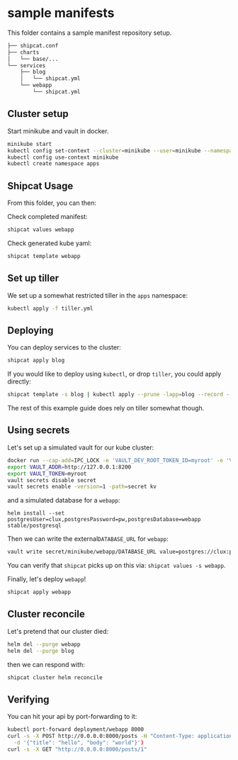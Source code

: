 # sample manifests

This folder contains a sample manifest repository setup.

```sh
├── shipcat.conf
├── charts
│   └── base/...
└── services
    ├── blog
    │   └── shipcat.yml
    └── webapp
        └── shipcat.yml
```

## Cluster setup
Start minikube and vault in docker.

```sh
minikube start
kubectl config set-context --cluster=minikube --user=minikube --namespace=apps minikube
kubectl config use-context minikube
kubectl create namespace apps
```

## Shipcat Usage
From this folder, you can then:

Check completed manifest:

```sh
shipcat values webapp
```

Check generated kube yaml:

```sh
shipcat template webapp
```
## Set up tiller
We set up a somewhat restricted tiller in the `apps` namespace:

```sh
kubectl apply -f tiller.yml
```

## Deploying
You can deploy services to the cluster:

```sh
shipcat apply blog
```

If you would like to deploy using `kubectl`, or drop `tiller`, you could apply directly:

```sh
shipcat template -s blog | kubectl apply --prune -lapp=blog --record --overwrite -f -
```

The rest of this example guide does rely on tiller somewhat though.


## Using secrets
Let's set up a simulated vault for our kube cluster:

```sh
docker run --cap-add=IPC_LOCK -e 'VAULT_DEV_ROOT_TOKEN_ID=myroot' -e 'VAULT_DEV_LISTEN_ADDRESS=0.0.0.0:8200' -p 8200:8200 -d --name vault vault:0.11.3
export VAULT_ADDR=http://127.0.0.1:8200
export VAULT_TOKEN=myroot
vault secrets disable secret
vault secrets enable -version=1 -path=secret kv
```

and a simulated database for a `webapp`:

```
helm install --set postgresUser=clux,postgresPassword=pw,postgresDatabase=webapp stable/postgresql
```

Then we can write the external`DATABASE_URL` for `webapp`:

```sh
vault write secret/minikube/webapp/DATABASE_URL value=postgres://clux:pw@knotted-rabbit-postgresql.apps.svc.cluster.local/webapp
```

You can verify that `shipcat` picks up on this via: `shipcat values -s webapp`.

Finally, let's deploy `webapp`!

```sh
shipcat apply webapp
```

## Cluster reconcile
Let's pretend that our cluster died:

```sh
helm del --purge webapp
helm del --purge blog
```

then we can respond with:

```sh
shipcat cluster helm reconcile
```

## Verifying
You can hit your api by port-forwarding to it:

```sh
kubectl port-forward deployment/webapp 8000
curl -s -X POST http://0.0.0.0:8000/posts -H "Content-Type: application/json" \
  -d '{"title": "hello", "body": "world"}')
curl -s -X GET "http://0.0.0.0:8000/posts/1"
```
